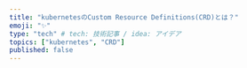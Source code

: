 ```yaml
---
title: "kubernetesのCustom Resource Definitions(CRD)とは？"
emoji: "✨"
type: "tech" # tech: 技術記事 / idea: アイデア
topics: ["kubernetes", "CRD"]
published: false
---
```

